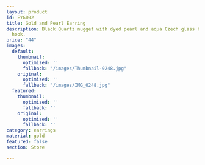 ```yaml
---
layout: product
id: EYG002
title: Gold and Pearl Earring
description: Black Quartz nugget with dyed pearl and aqua Czech glass bead. Gold-plated
  hook.
price: "44"
images:
  default:
    thumbnail:
      optimized: ''
      fallback: "/images/Thumbnail-0248.jpg"
    original:
      optimized: ''
      fallback: "/images/IMG_0248.jpg"
  featured:
    thumbnail:
      optimized: ''
      fallback: ''
    original:
      optimized: ''
      fallback: ''
category: earrings
material: gold
featured: false
section: Store

---
```

